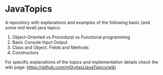 # JavaTopics
A repository with explanations and examples of the following basic (and some mid level) java topics:
1) Object-Oriented vs Procedural vs Functional programming
2) Basic Console Input Output
3) Class and Object. Fields and Methods
4) Constructors

For specific explanations of the topics and implementation details check the wiki page:
https://github.com/mStylias/JavaTopics/wiki
